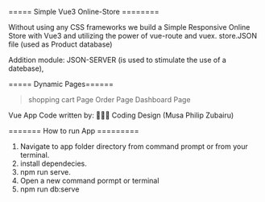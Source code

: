 ===== Simple Vue3 Online-Store ======== 

Without using any CSS frameworks we build a Simple Responsive Online Store with Vue3 and utilizing the power of vue-route and vuex.
store.JSON file (used as Product database)

Addition module:
 JSON-SERVER (is used to stimulate the use of a datebase),
 
===== Dynamic Pages======

> shopping cart Page
> Order Page
> Dashboard Page 

Vue App Code written by:
👨🏻‍⚕️ Coding Design (Musa Philip Zubairu)


======= How to run App =========

1) Navigate to app folder directory from command prompt or from your terminal.
2) install dependecies.
3) npm run serve.
4) Open a new command pormpt or terminal
5) npm run db:serve
